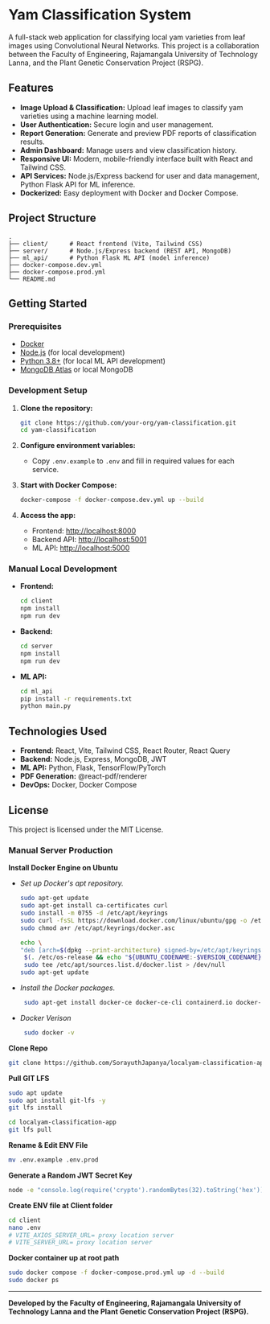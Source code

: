﻿# Yam Classification System

A full-stack web application for classifying local yam varieties from leaf images using Convolutional Neural Networks. This project is a collaboration between the Faculty of Engineering, Rajamangala University of Technology Lanna, and the Plant Genetic Conservation Project (RSPG).

## Features

- **Image Upload & Classification:** Upload leaf images to classify yam varieties using a machine learning model.
- **User Authentication:** Secure login and user management.
- **Report Generation:** Generate and preview PDF reports of classification results.
- **Admin Dashboard:** Manage users and view classification history.
- **Responsive UI:** Modern, mobile-friendly interface built with React and Tailwind CSS.
- **API Services:** Node.js/Express backend for user and data management, Python Flask API for ML inference.
- **Dockerized:** Easy deployment with Docker and Docker Compose.

## Project Structure

```
.
├── client/      # React frontend (Vite, Tailwind CSS)
├── server/      # Node.js/Express backend (REST API, MongoDB)
├── ml_api/      # Python Flask ML API (model inference)
├── docker-compose.dev.yml
├── docker-compose.prod.yml
└── README.md
```

## Getting Started

### Prerequisites

- [Docker](https://www.docker.com/)
- [Node.js](https://nodejs.org/) (for local development)
- [Python 3.8+](https://www.python.org/) (for local ML API development)
- [MongoDB Atlas](https://www.mongodb.com/cloud/atlas) or local MongoDB

### Development Setup

1. **Clone the repository:**

   ```sh
   git clone https://github.com/your-org/yam-classification.git
   cd yam-classification
   ```

2. **Configure environment variables:**

   - Copy `.env.example` to `.env` and fill in required values for each service.

3. **Start with Docker Compose:**

   ```sh
   docker-compose -f docker-compose.dev.yml up --build
   ```

4. **Access the app:**
   - Frontend: [http://localhost:8000](http://localhost:8000)
   - Backend API: [http://localhost:5001](http://localhost:5001)
   - ML API: [http://localhost:5000](http://localhost:5000)

### Manual Local Development

- **Frontend:**
  ```sh
  cd client
  npm install
  npm run dev
  ```
- **Backend:**
  ```sh
  cd server
  npm install
  npm run dev
  ```
- **ML API:**
  ```sh
  cd ml_api
  pip install -r requirements.txt
  python main.py
  ```

## Technologies Used

- **Frontend:** React, Vite, Tailwind CSS, React Router, React Query
- **Backend:** Node.js, Express, MongoDB, JWT
- **ML API:** Python, Flask, TensorFlow/PyTorch
- **PDF Generation:** @react-pdf/renderer
- **DevOps:** Docker, Docker Compose

## License

This project is licensed under the MIT License.

### Manual Server Production

**Install Docker Engine on Ubuntu**

- _Set up Docker's apt repository._
  ```sh
  sudo apt-get update
  sudo apt-get install ca-certificates curl
  sudo install -m 0755 -d /etc/apt/keyrings
  sudo curl -fsSL https://download.docker.com/linux/ubuntu/gpg -o /etc/apt/keyrings/docker.asc
  sudo chmod a+r /etc/apt/keyrings/docker.asc

  echo \
  "deb [arch=$(dpkg --print-architecture) signed-by=/etc/apt/keyrings/docker.asc] https://download.docker.com/linux/ubuntu \
   $(. /etc/os-release && echo "${UBUNTU_CODENAME:-$VERSION_CODENAME}") stable" | \
   sudo tee /etc/apt/sources.list.d/docker.list > /dev/null
  sudo apt-get update
  ```

- _Install the Docker packages._
  ```sh
   sudo apt-get install docker-ce docker-ce-cli containerd.io docker-buildx-plugin docker-compose-plugin
   ```

- _Docker Verison_
  ```sh
   sudo docker -v
   ```

**Clone Repo**

```sh
git clone https://github.com/SorayuthJapanya/localyam-classification-app.git
```

**Pull GIT LFS**

```sh
sudo apt update
sudo apt install git-lfs -y
git lfs install

cd localyam-classification-app
git lfs pull
```

**Rename & Edit ENV File**

```sh
mv .env.example .env.prod
```

**Generate a Random JWT Secret Key**

```sh
node -e "console.log(require('crypto').randomBytes(32).toString('hex'))"
```

**Create ENV file at Client folder**

```sh
cd client
nano .env
# VITE_AXIOS_SERVER_URL= proxy location server
# VITE_SERVER_URL= proxy location server
```

**Docker container up at root path**

```sh
sudo docker compose -f docker-compose.prod.yml up -d --build
sudo docker ps
```

---

**Developed by the Faculty of Engineering, Rajamangala University of Technology Lanna and the Plant Genetic Conservation Project (RSPG).**
